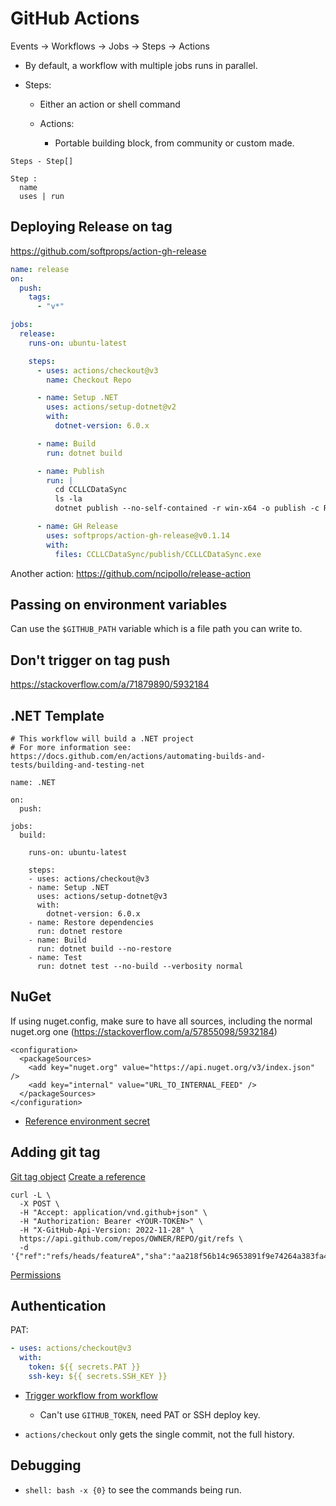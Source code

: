 # GitHub Actions

Events -> Workflows -> Jobs -> Steps -> Actions

- By default, a workflow with multiple jobs runs in parallel.

- Steps:
  - Either an action or shell command

  - Actions:
    - Portable building block, from community or custom made.


```
Steps - Step[]

Step :
  name
  uses | run
```

## Deploying Release on tag

<https://github.com/softprops/action-gh-release>

```yaml
name: release
on:
  push:
    tags:
      - "v*"

jobs:
  release:
    runs-on: ubuntu-latest

    steps:
      - uses: actions/checkout@v3
        name: Checkout Repo

      - name: Setup .NET
        uses: actions/setup-dotnet@v2
        with:
          dotnet-version: 6.0.x

      - name: Build
        run: dotnet build

      - name: Publish
        run: |
          cd CCLLCDataSync
          ls -la
          dotnet publish --no-self-contained -r win-x64 -o publish -c Release -p:DebugType=None -p:PublishSingleFile=true

      - name: GH Release
        uses: softprops/action-gh-release@v0.1.14
        with:
          files: CCLLCDataSync/publish/CCLLCDataSync.exe
```

Another action: <https://github.com/ncipollo/release-action>

## Passing on environment variables

Can use the `$GITHUB_PATH` variable which is a file path you can write to.

## Don't trigger on tag push

<https://stackoverflow.com/a/71879890/5932184>

## .NET Template

```
# This workflow will build a .NET project
# For more information see: https://docs.github.com/en/actions/automating-builds-and-tests/building-and-testing-net

name: .NET

on:
  push:

jobs:
  build:

    runs-on: ubuntu-latest

    steps:
    - uses: actions/checkout@v3
    - name: Setup .NET
      uses: actions/setup-dotnet@v3
      with:
        dotnet-version: 6.0.x
    - name: Restore dependencies
      run: dotnet restore
    - name: Build
      run: dotnet build --no-restore
    - name: Test
      run: dotnet test --no-build --verbosity normal
```

## NuGet

If using nuget.config, make sure to have all sources, including the normal nuget.org one (<https://stackoverflow.com/a/57855098/5932184>)

```
<configuration>
  <packageSources>
    <add key="nuget.org" value="https://api.nuget.org/v3/index.json" />
    <add key="internal" value="URL_TO_INTERNAL_FEED" />
  </packageSources>
</configuration>
```

- [Reference environment secret](https://stackoverflow.com/a/66526312/5932184)

## Adding git tag

[Git tag object](https://docs.github.com/en/rest/git/tags?apiVersion=2022-11-28#create-a-tag-object)
[Create a reference](https://docs.github.com/en/rest/git/refs?apiVersion=2022-11-28#create-a-reference)

```
curl -L \
  -X POST \
  -H "Accept: application/vnd.github+json" \
  -H "Authorization: Bearer <YOUR-TOKEN>" \
  -H "X-GitHub-Api-Version: 2022-11-28" \
  https://api.github.com/repos/OWNER/REPO/git/refs \
  -d '{"ref":"refs/heads/featureA","sha":"aa218f56b14c9653891f9e74264a383fa43fefbd"}'
```

[Permissions](https://docs.github.com/en/rest/overview/permissions-required-for-github-apps)

## Authentication

PAT:

```yaml
- uses: actions/checkout@v3
  with:
    token: ${{ secrets.PAT }}
    ssh-key: ${{ secrets.SSH_KEY }}
```

- [Trigger workflow from workflow](https://docs.github.com/en/actions/using-workflows/triggering-a-workflow#triggering-a-workflow-from-a-workflow)
  - Can't use `GITHUB_TOKEN`, need PAT or SSH deploy key.

- `actions/checkout` only gets the single commit, not the full history.

## Debugging

- `shell: bash -x {0}` to see the commands being run.
